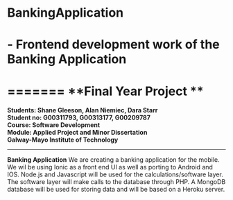 # BankingApplication

# - Frontend development work of the Banking Application

=======
**Final Year Project **
===================

**Students: Shane Gleeson, Alan Niemiec, Dara Starr**<br>
**Student no: G00311793, G00313177, G00209787**<br>
**Course: Software Development**<br>
**Module: Applied Project and Minor Dissertation**<br>
**Galway-Mayo Institute of Technology**
****

**Banking Application**
	We are creating a banking application for the mobile.
	We wil be using Ionic as a front end UI as well as porting to Android and IOS.
	Node.js and Javascript will be used for the calculations/software layer.
	The software layer will make calls to the database through PHP.
	A MongoDB database will be used for storing data and will be based on a Heroku server.

